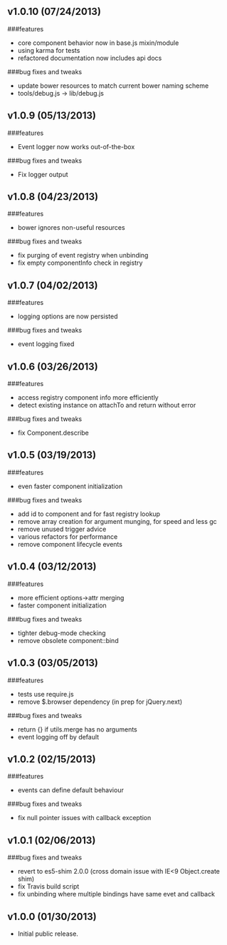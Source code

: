 ## v1.0.10 (07/24/2013)

###features
* core component behavior now in base.js mixin/module
* using karma for tests
* refactored documentation now includes api docs

###bug fixes and tweaks
* update bower resources to match current bower naming scheme
* tools/debug.js -> lib/debug.js

## v1.0.9 (05/13/2013)

###features
* Event logger now works out-of-the-box

###bug fixes and tweaks
* Fix logger output

## v1.0.8 (04/23/2013)

###features
* bower ignores non-useful resources

###bug fixes and tweaks
* fix purging of event registry when unbinding
* fix empty componentInfo check in registry

## v1.0.7 (04/02/2013)

###features
* logging options are now persisted

###bug fixes and tweaks
* event logging fixed

## v1.0.6 (03/26/2013)

###features
* access registry component info more efficiently
* detect existing instance on attachTo and return without error

###bug fixes and tweaks
* fix Component.describe

## v1.0.5 (03/19/2013)

###features
* even faster component initialization

###bug fixes and tweaks
* add id to component and for fast registry lookup
* remove array creation for argument munging, for speed and less gc
* remove unused trigger advice
* various refactors for performance
* remove component lifecycle events

## v1.0.4 (03/12/2013)

###features
* more efficient options->attr merging
* faster component initialization

###bug fixes and tweaks
* tighter debug-mode checking
* remove obsolete component::bind

## v1.0.3 (03/05/2013)

###features
* tests use require.js
* remove $.browser dependency (in prep for jQuery.next)

###bug fixes and tweaks
* return {} if utils.merge has no arguments
* event logging off by default

## v1.0.2 (02/15/2013)

###features
* events can define default behaviour

###bug fixes and tweaks
* fix null pointer issues with callback exception

## v1.0.1 (02/06/2013)

###bug fixes and tweaks
* revert to es5-shim 2.0.0 (cross domain issue with IE<9 Object.create shim)
* fix Travis build script
* fix unbinding where multiple bindings have same evet and callback

## v1.0.0 (01/30/2013)

* Initial public release.
